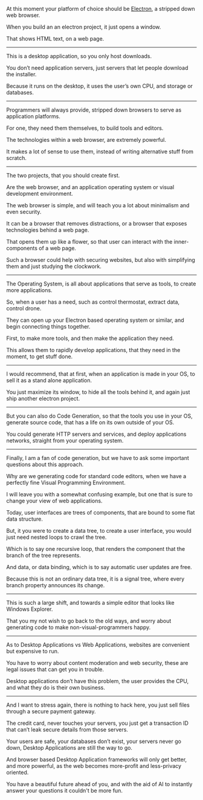 At this moment your platform of choice should be [Electron][1],
a stripped down web browser.

When you build an an electron project,
it just opens a window.

That shows HTML text,
on a web page.

---

This is a desktop application,
so you only host downloads.

You don’t need application servers,
just servers that let people download the installer.

Because it runs on the desktop,
it uses the user’s own CPU, and storage or databases.

---

Programmers will always provide,
stripped down browsers to serve as application platforms.

For one, they need them themselves,
to build tools and editors.

The technologies within a web browser,
are extremely powerful.

It makes a lot of sense to use them,
instead of writing alternative stuff from scratch.

---

The two projects,
that you should create first.

Are the web browser,
and an application operating system or visual development environment.

The web browser is simple,
and will teach you a lot about minimalism and even security.

It can be a browser that removes distractions,
or a browser that exposes technologies behind a web page.

That opens them up like a flower,
so that user can interact with the inner-components of a web page.

Such a browser could help with securing websites,
but also with simplifying them and just studying the clockwork.

---

The Operating System, is all about applications that serve as tools,
to create more applications.

So, when a user has a need,
such as control thermostat, extract data, control drone.

They can open up your Electron based operating system or similar,
and begin connecting things together.

First, to make more tools,
and then make the application they need.

This allows them to rapidly develop applications,
that they need in the moment, to get stuff done.

---

I would recommend, that at first, when an application is made in your OS,
to sell it as a stand alone application.

You just maximize its window, to hide all the tools behind it,
and again just ship another electron project.

---

But you can also do Code Generation, so that the tools you use in your OS,
generate source code, that has a life on its own outside of your OS.

You could generate HTTP servers and services, and deploy applications networks,
straight from your operating system.

---

Finally, I am a fan of code generation,
but we have to ask some important questions about this approach.

Why are we generating code for standard code editors,
when we have a perfectly fine Visual Programming Environment.

I will leave you with a somewhat confusing example,
but one that is sure to change your view of web applications.

Today, user interfaces are trees of components,
that are bound to some flat data structure.

But, it you were to create a data tree,
to create a user interface, you would just need nested loops to crawl the tree.

Which is to say one recursive loop,
that renders the component that the branch of the tree represents.

And data, or data binding,
which is to say automatic user updates are free.

Because this is not an ordinary data tree,
it is a signal tree, where every branch property announces its change.

---

This is such a large shift,
and towards a simple editor that looks like Windows Explorer.

That you my not wish to go back to the old ways,
and worry about generating code to make non-visual-programmers happy.

---

As to Desktop Applications vs Web Applications,
websites are convenient but expensive to run.

You have to worry about content moderation and web security,
these are legal issues that can get you in trouble.

Desktop applications don’t have this problem,
the user provides the CPU, and what they do is their own business.

---

And I want to stress again, there is nothing to hack here,
you just sell files through a secure payment gateway.

The credit card, never touches your servers,
you just get a transaction ID that can’t leak secure details from those servers.

Your users are safe, your databases don’t exist, your servers never go down,
Desktop Applications are still the way to go.

And browser based Desktop Application frameworks will only get better,
and more powerful, as the web becomes more-profit and less-privacy oriented.

You have a beautiful future ahead of you,
and with the aid of AI to instantly answer your questions it couldn't be more fun.

[1]: https://www.electronjs.org/fiddle#downloads
